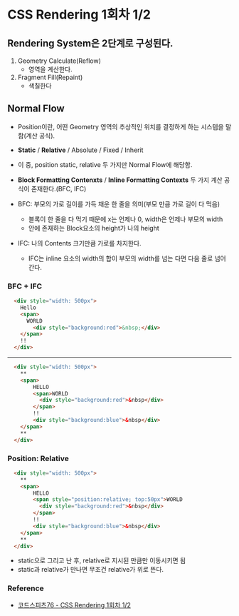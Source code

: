 # CSS Rendering 1회차 1/2

##  Rendering System은 2단계로 구성된다.
1. Geometry Calculate(Reflow)
    - 영역을 계산한다.
2. Fragment Fill(Repaint)
    - 색칠한다

## Normal Flow

- Position이란, 어떤 Geometry 영역의 추상적인 위치를 결정하게 하는 시스템을 말함(계산 공식).
- **Static** / **Relative** / Absolute / Fixed / Inherit
- 이 중, position static, relative 두 가지만 Normal Flow에 해당함.
- **Block Formatting Contenxts** / **Inline Formatting Contexts** 두 가지 계산 공식이 존재한다.(BFC, IFC)

- BFC: 부모의 가로 길이를 가득 채운 한 줄을 의미(부모 만큼 가로 길이 다 먹음)
  - 블록이 한 줄을 다 먹기 때문에 x는 언제나 0, width은 언제나 부모의 width
  - 안에 존재하는 Block요소의 height가 나의 height
- IFC: 나의 Contents 크기만큼 가로를 차지한다.
  - IFC는 inline 요소의 width의 합이 부모의 width를 넘는 다면 다음 줄로 넘어 간다.

### BFC + IFC

```html
  <div style="width: 500px">
    Hello
    <span>
      WORLD
        <div style="background:red">&nbsp;</div>
    </span>
    !!
  </div>
```

--- 
```html
  <div style="width: 500px">
    **
    <span>
        HELLO
        <span>WORLD
          <div style="background:red">&nbsp</div>
        </span>
        !!
        <div style="background:blue">&nbsp</div>
    </span>
    **
  </div>
```

### Position: Relative

```html
  <div style="width: 500px">
    **
    <span>
        HELLO
        <span style="position:relative; top:50px">WORLD
          <div style="background:red">&nbsp</div>
        </span>
        !!
        <div style="background:blue">&nbsp</div>
    </span>
    **
  </div>
```

- static으로 그리고 난 후, relative로 지시된 만큼만 이동시키면 됨
- static과 relative가 만나면 무조건 relative가 위로 뜬다.

### Reference
- [코드스피츠76 - CSS Rendering 1회차 1/2](https://www.youtube.com/watch?v=_o1zsrBkZyg&list=PLBNdLLaRx_rKXwi7MulM6v1UG9JLKWIYS)